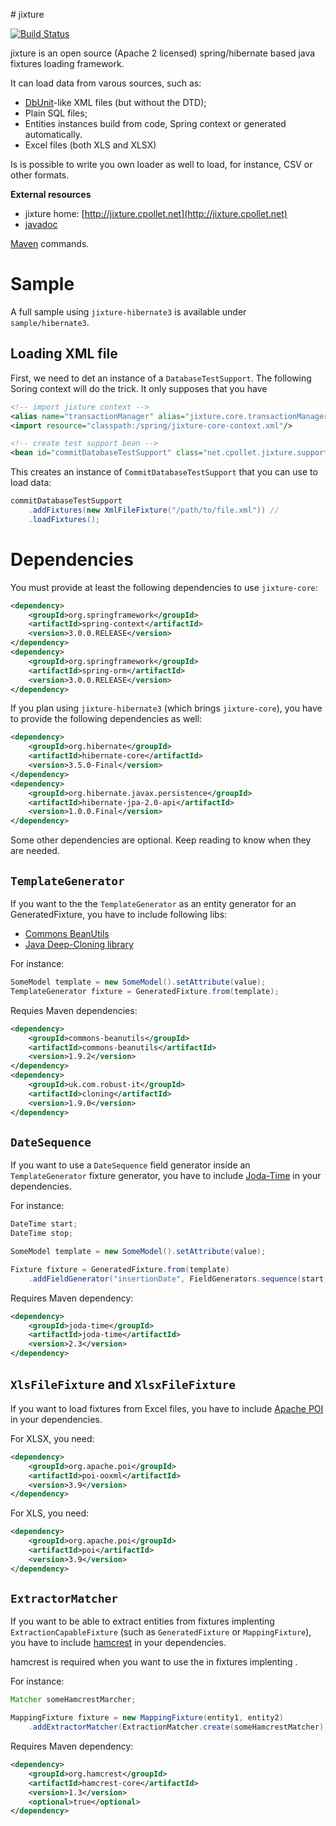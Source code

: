 # jixture

[![Build Status](https://travis-ci.org/cpollet/jixture.svg?branch=master)](https://travis-ci.org/cpollet/jixture)

jixture is an open source (Apache 2 licensed) spring/hibernate based java fixtures loading framework.

It can load data from varous sources, such as:

 * [DbUnit](http://dbunit.sourceforge.net/)-like XML files (but without the DTD);
 * Plain SQL files;
 * Entities instances build from code, Spring context or generated automatically.
 * Excel files (both XLS and XLSX)

Is is possible to write you own loader as well to load, for instance, CSV or other formats.

**External resources**

 * jixture home: [http://jixture.cpollet.net](http://jixture.cpollet.net)
 * [javadoc](http://jixture.cpollet.net/jixture-core/apidocs/index.html)

[Maven](maven.md) commands.

# Sample

A full sample using `jixture-hibernate3` is available under `sample/hibernate3`.

## Loading XML file
First, we need to det an instance of a `DatabaseTestSupport`. The following Soring context will do the trick. It only supposes that you have 

```XML
<!-- import jixture context -->
<alias name="transactionManager" alias="jixture.core.transactionManager"/>
<import resource="classpath:/spring/jixture-core-context.xml"/>

<!-- create test support bean -->
<bean id="commitDatabaseTestSupport" class="net.cpollet.jixture.support.CommitDatabaseTestSupport" />
```

This creates an instance of `CommitDatabaseTestSupport` that you can use to load data:

```Java
commitDatabaseTestSupport
	.addFixtures(new XmlFileFixture("/path/to/file.xml")) //
	.loadFixtures();
```

# Dependencies
You must provide at least the following dependencies to use `jixture-core`:

```XML
<dependency>
	<groupId>org.springframework</groupId>
	<artifactId>spring-context</artifactId>
	<version>3.0.0.RELEASE</version>
</dependency>
<dependency>
	<groupId>org.springframework</groupId>
	<artifactId>spring-orm</artifactId>
	<version>3.0.0.RELEASE</version>
</dependency>
```

If you plan using `jixture-hibernate3` (which brings `jixture-core`), you have to provide the following dependencies as well:

```XML
<dependency>
	<groupId>org.hibernate</groupId>
	<artifactId>hibernate-core</artifactId>
	<version>3.5.0-Final</version>
</dependency>
<dependency>
	<groupId>org.hibernate.javax.persistence</groupId>
	<artifactId>hibernate-jpa-2.0-api</artifactId>
	<version>1.0.0.Final</version>
</dependency>
```

Some other dependencies are optional. Keep reading to know when they are needed.

## ```TemplateGenerator```
If you want to the the ```TemplateGenerator``` as an entity generator for an GeneratedFixture, you have to include following libs:

 * [Commons BeanUtils](http://commons.apache.org/proper/commons-beanutils/)
 * [Java Deep-Cloning library](https://code.google.com/p/cloning/)

For instance:

```Java
SomeModel template = new SomeModel().setAttribute(value);
TemplateGenerator fixture = GeneratedFixture.from(template);
```

Requies Maven dependencies:

```XML
<dependency>
	<groupId>commons-beanutils</groupId>
	<artifactId>commons-beanutils</artifactId>
	<version>1.9.2</version>
</dependency>
<dependency>
	<groupId>uk.com.robust-it</groupId>
	<artifactId>cloning</artifactId>
	<version>1.9.0</version>
</dependency>
```

## ```DateSequence```

If you want to use a  ```DateSequence``` field generator inside an ```TemplateGenerator``` fixture generator, you have to include [Joda-Time](http://www.joda.org/joda-time/) in your dependencies.

For instance:

```Java
DateTime start;
DateTime stop;

SomeModel template = new SomeModel().setAttribute(value);

Fixture fixture = GeneratedFixture.from(template)
	.addFieldGenerator("insertionDate", FieldGenerators.sequence(start, stop));
```

Requires Maven dependency:

```XML
<dependency>
	<groupId>joda-time</groupId>
	<artifactId>joda-time</artifactId>
	<version>2.3</version>
</dependency>
```

## ```XlsFileFixture``` and ```XlsxFileFixture```

If you want to load fixtures from Excel files, you have to include [Apache POI](http://poi.apache.org/) in your dependencies.

For XLSX, you need:
```XML
<dependency>
	<groupId>org.apache.poi</groupId>
	<artifactId>poi-ooxml</artifactId>
	<version>3.9</version>
</dependency>
```

For XLS, you need:
```XML
<dependency>
	<groupId>org.apache.poi</groupId>
	<artifactId>poi</artifactId>
	<version>3.9</version>
</dependency>
```


## ```ExtractorMatcher```
If you want to be able to extract entities from fixtures implenting ```ExtractionCapableFixture``` (such as ```GeneratedFixture``` or ```MappingFixture```), you have to include [hamcrest](https://code.google.com/p/hamcrest/) in your dependencies.

hamcrest is required when you want to use the  in fixtures implenting .

For instance:

```Java
Matcher someHamcrestMarcher;

MappingFixture fixture = new MappingFixture(entity1, entity2)
	.addExtractorMatcher(ExtractionMatcher.create(someHamcrestMatcher));
```

Requires Maven dependency:

```XML
<dependency>
	<groupId>org.hamcrest</groupId>
	<artifactId>hamcrest-core</artifactId>
	<version>1.3</version>
	<optional>true</optional>
</dependency>
```

